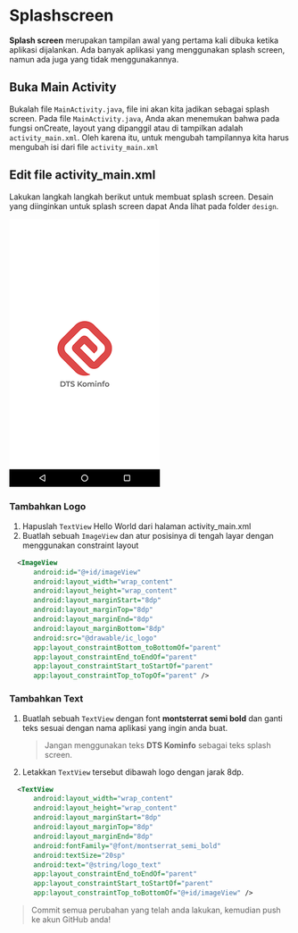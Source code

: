 # Splashscreen

**Splash screen** merupakan tampilan awal yang pertama kali dibuka ketika
aplikasi dijalankan. Ada banyak aplikasi yang menggunakan splash screen, namun
ada juga yang tidak menggunakannya.

## Buka Main Activity

Bukalah file `MainActivity.java`, file ini akan kita jadikan sebagai splash
screen. Pada file `MainActivity.java`, Anda akan menemukan bahwa pada fungsi
onCreate, layout yang dipanggil atau di tampilkan adalah `activity_main.xml`.
Oleh karena itu, untuk mengubah tampilannya kita harus mengubah isi dari file
`activity_main.xml`

## Edit file activity_main.xml

Lakukan langkah langkah berikut untuk membuat splash screen. Desain yang
diinginkan untuk splash screen dapat Anda lihat pada folder `design`.

![splash](images/0304splash.png)

### Tambahkan Logo

1. Hapuslah `TextView` Hello World dari halaman activity_main.xml
2. Buatlah sebuah `ImageView` dan atur posisinya di tengah layar dengan menggunakan constraint layout

```xml
  <ImageView
      android:id="@+id/imageView"
      android:layout_width="wrap_content"
      android:layout_height="wrap_content"
      android:layout_marginStart="8dp"
      android:layout_marginTop="8dp"
      android:layout_marginEnd="8dp"
      android:layout_marginBottom="8dp"
      android:src="@drawable/ic_logo"
      app:layout_constraintBottom_toBottomOf="parent"
      app:layout_constraintEnd_toEndOf="parent"
      app:layout_constraintStart_toStartOf="parent"
      app:layout_constraintTop_toTopOf="parent" />
```

### Tambahkan Text

1. Buatlah sebuah `TextView` dengan font **montsterrat semi bold** dan ganti
   teks sesuai dengan nama aplikasi yang ingin anda buat.

   > Jangan menggunakan teks **DTS Kominfo** sebagai teks splash screen.

2. Letakkan `TextView` tersebut dibawah logo dengan jarak 8dp.

```xml
  <TextView
      android:layout_width="wrap_content"
      android:layout_height="wrap_content"
      android:layout_marginStart="8dp"
      android:layout_marginTop="8dp"
      android:layout_marginEnd="8dp"
      android:fontFamily="@font/montserrat_semi_bold"
      android:textSize="20sp"
      android:text="@string/logo_text"
      app:layout_constraintEnd_toEndOf="parent"
      app:layout_constraintStart_toStartOf="parent"
      app:layout_constraintTop_toBottomOf="@+id/imageView" />
```

 > Commit semua perubahan yang telah anda lakukan, kemudian push ke akun GitHub
 > anda!
